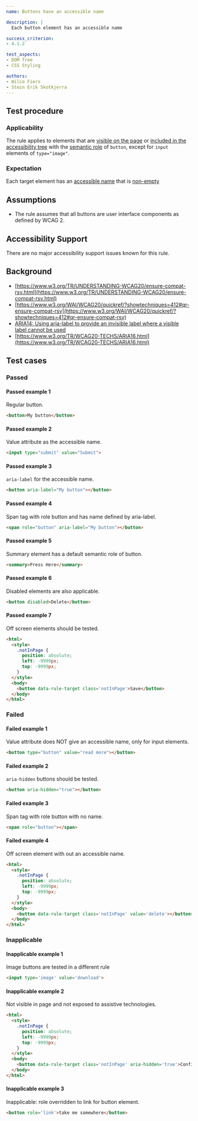 ```yaml
---
name: Buttons have an accessible name

description: |
  Each button element has an accessible name

success_criterion:
- 4.1.2

test_aspects:
- DOM Tree
- CSS Styling

authors:
- Wilco Fiers
- Stein Erik Skotkjerra
---
```


## Test procedure

### Applicability

The rule applies to elements that are [visible on the page](#visible-on-the-page) or [included in the accessibility tree](#included-in-the-accessibility-tree) with the [semantic role](#semantic-role) of `button`, except for `input` elements of `type="image"`.

### Expectation

Each target element has an [accessible name](#accessible-name) that is [non-empty](#non-empty)

## Assumptions

- The rule assumes that all buttons are user interface components as defined by WCAG 2.

## Accessibility Support

There are no major accessibility support issues known for this rule.

## Background

- [https://www.w3.org/TR/UNDERSTANDING-WCAG20/ensure-compat-rsv.html](https://www.w3.org/TR/UNDERSTANDING-WCAG20/ensure-compat-rsv.html)
- [https://www.w3.org/WAI/WCAG20/quickref/?showtechniques=412#qr-ensure-compat-rsv](https://www.w3.org/WAI/WCAG20/quickref/?showtechniques=412#qr-ensure-compat-rsv)
- [ARIA14: Using aria-label to provide an invisible label where a visible label cannot be used](https://www.w3.org/TR/WCAG20-TECHS/ARIA14.html)
- [https://www.w3.org/TR/WCAG20-TECHS/ARIA16.html](https://www.w3.org/TR/WCAG20-TECHS/ARIA16.html)

## Test cases

### Passed

#### Passed example 1

Regular button.

```html
<button>My button</button>
```

#### Passed example 2

Value attribute as the accessible name.

```html
<input type="submit" value="Submit">
```

#### Passed example 3

`aria-label` for the accessible name.

```html
<button aria-label="My button"></button>
```

#### Passed example 4

Span tag with role button and has name defined by aria-label.

```html
<span role="button" aria-label="My button"></button>
```

#### Passed example 5

Summary element has a default semantic role of button.
```html
<summary>Press Here</summary>
```

#### Passed example 6

Disabled elements are also applicable.

```html
<button disabled>Delete</button>
```

#### Passed example 7

Off screen elements should be tested.

```html
<html>
  <style>
    .notInPage {
      position: absolute;
      left: -9999px;
      top: -9999px;
    }
  </style>
  <body>
    <button data-rule-target class='notInPage'>Save</button>
  </body>
</html>
```

### Failed

#### Failed example 1

Value attribute does NOT give an accessible name, only for input elements.

```html
<button type="button" value="read more"></button>
```

#### Failed example 2

`aria-hidden` buttons should be tested.

```html
<button aria-hidden="true"></button>
```

#### Failed example 3

Span tag with role button with no name.

```html
<span role="button"></span>
```

#### Failed example 4

Off screen element with out an accessible name.

```html
<html>
  <style>
    .notInPage {
      position: absolute;
      left: -9999px;
      top: -9999px;
    }
  </style>
  <body>
    <button data-rule-target class='notInPage' value='delete'></button>
  </body>
</html>
```

### Inapplicable

#### Inapplicable example 1

Image buttons are tested in a different rule

```html
<input type='image' value='download'>
```

#### Inapplicable example 2

Not visible in page and not exposed to assistive technologies.

```html
<html>
  <style>
    .notInPage {
      position: absolute;
      left: -9999px;
      top: -9999px;
    }
  </style>
  <body>
    <button data-rule-target class='notInPage' aria-hidden='true'>Confirm</button>
  </body>
</html>
```

#### Inapplicable example 3

Inapplicable: role overridden to link for button element.

```html
<button role='link'>take me somewhere</button>
```

